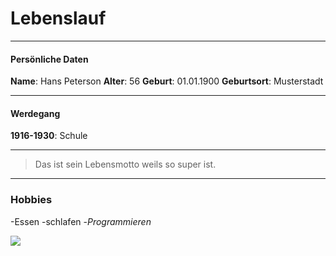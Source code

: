 # Lebenslauf
---

#### Persönliche Daten

**Name**: Hans Peterson
**Alter**: 56
**Geburt**: 01.01.1900
**Geburtsort**: Musterstadt

---

#### Werdegang
**1916-1930**: Schule

---

> Das ist sein Lebensmotto
> weils so super ist.

---

### Hobbies

-Essen
-schlafen
-_Programmieren_

![](https://camo.githubusercontent.com/54b4825b97d660d5016b08d6a473b9c0c9b5c494b14257fbe29a26cdf07bd94b/68747470733a2f2f656e637279707465642d74626e302e677374617469632e636f6d2f696d616765733f713d74626e3a414e64394763516a7a43324a795a445a5f5261576630717031314b306c6376423662366b594e4d6f71745a4151396869505a346354494f42)
